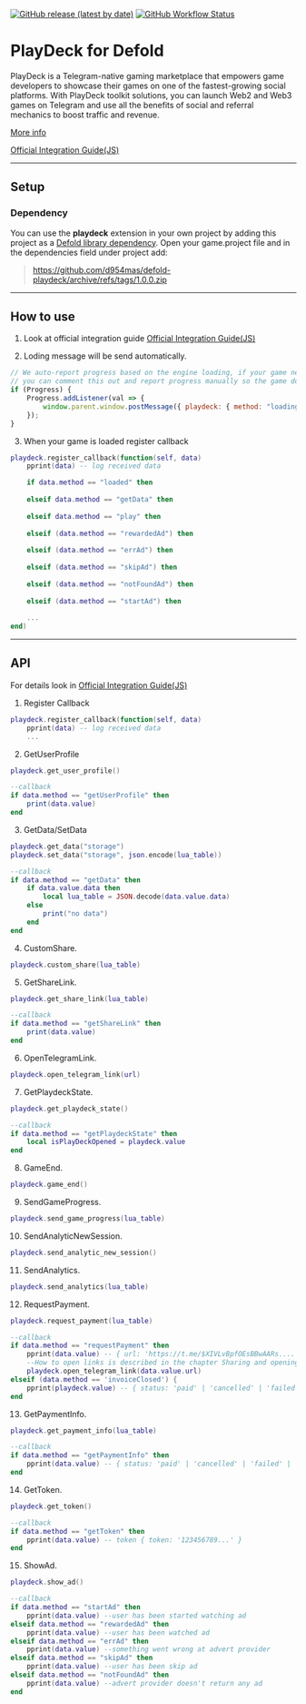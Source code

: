 [![GitHub release (latest by date)](https://img.shields.io/github/v/release/d954mas/defold-playdeck)](https://github.com/d954mas/defold-playdeck/releases)
[![GitHub Workflow Status](https://img.shields.io/github/actions/workflow/status/d954mas/defold-playdeck/bob.yml?branch=master)](https://github.com/d954mas/defold-playdeck)
# PlayDeck for Defold

PlayDeck is a Telegram-native gaming marketplace that empowers game developers to showcase their games on one of the fastest-growing social platforms. With PlayDeck toolkit solutions, you can launch Web2 and Web3 games on Telegram and use all the benefits of social and referral mechanics to boost traffic and revenue.

[More info](https://playdeck.io)

[Official Integration Guide(JS)](https://github.com/ton-play/playdeck-integration-guide)

---
## Setup

### Dependency

You can use the **playdeck** extension in your own project by adding this project as a [Defold library dependency](https://www.defold.com/manuals/libraries/). Open your game.project file and in the dependencies field under project add:

> https://github.com/d954mas/defold-playdeck/archive/refs/tags/1.0.0.zip


---
## How to use
1. Look at official integration guide [Official Integration Guide(JS)](https://github.com/ton-play/playdeck-integration-guide)

2. Loding message will be send automatically.
```js
// We auto-report progress based on the engine loading, if your game needs additional time to load assets,
// you can comment this out and report progress manually so the game does not start before it's ready.
if (Progress) {
    Progress.addListener(val => {
        window.parent.window.postMessage({ playdeck: { method: "loading", value: val } }, "*");
    });
}
```

3. When your game is loaded register callback
```lua
playdeck.register_callback(function(self, data)
    pprint(data) -- log received data

    if data.method == "loaded" then
		
    elseif data.method == "getData" then
		
    elseif data.method == "play" then
	
    elseif (data.method == "rewardedAd") then
		
    elseif (data.method == "errAd") then
		
    elseif (data.method == "skipAd") then
		
    elseif (data.method == "notFoundAd") then
	
    elseif (data.method == "startAd") then
		
    ...
end)
```


---
## API

For details look in [Official Integration Guide(JS)](https://github.com/ton-play/playdeck-integration-guide)

1. Register Callback
```lua
playdeck.register_callback(function(self, data)
    pprint(data) -- log received data
    ...
```

2. GetUserProfile
```lua
playdeck.get_user_profile()
```

```lua
--callback
if data.method == "getUserProfile" then
    print(data.value)
end
```

3. GetData/SetData
```lua
playdeck.get_data("storage")
playdeck.set_data("storage", json.encode(lua_table))
```

```lua
--callback
if data.method == "getData" then
    if data.value.data then
        local lua_table = JSON.decode(data.value.data)
    else
        print("no data")
    end
end
```

4. CustomShare.
```lua
playdeck.custom_share(lua_table)
```

5. GetShareLink.
```lua
playdeck.get_share_link(lua_table)
```

```lua
--callback
if data.method == "getShareLink" then
    print(data.value)
end
```

6. OpenTelegramLink.
```lua
playdeck.open_telegram_link(url)
```

7. GetPlaydeckState.
```lua
playdeck.get_playdeck_state()
```

```lua
--callback
if data.method == "getPlaydeckState" then
    local isPlayDeckOpened = playdeck.value
end
```

8. GameEnd.
```lua
playdeck.game_end()
```

9. SendGameProgress.
```lua
playdeck.send_game_progress(lua_table)
```

10. SendAnalyticNewSession.
```lua
playdeck.send_analytic_new_session()
```

11. SendAnalytics.
```lua
playdeck.send_analytics(lua_table)
```

12. RequestPayment.
```lua
playdeck.request_payment(lua_table)
```

```lua
--callback
if data.method == "requestPayment" then
    pprint(data.value) -- { url: 'https://t.me/$XIVLvBpfOEsBBwAARs....' } // payment link
    --How to open links is described in the chapter Sharing and opening links.
    playdeck.open_telegram_link(data.value.url)
elseif (data.method == 'invoiceClosed') {
    pprint(playdeck.value) -- { status: 'paid' | 'cancelled' | 'failed' | 'pending' }
end
```

13. GetPaymentInfo.
```lua
playdeck.get_payment_info(lua_table)
```

```lua
--callback
if data.method == "getPaymentInfo" then
    pprint(data.value) -- { status: 'paid' | 'cancelled' | 'failed' | 'pending' }
end
```

14. GetToken.
```lua
playdeck.get_token()
```

```lua
--callback
if data.method == "getToken" then
    pprint(data.value) -- token { token: '123456789...' }
end
```

15. ShowAd.
```lua
playdeck.show_ad()
```

```lua
--callback
if data.method == "startAd" then
    pprint(data.value) --user has been started watching ad
elseif data.method == "rewardedAd" then
    pprint(data.value) --user has been watched ad
elseif data.method == "errAd" then
    pprint(data.value) --something went wrong at advert provider
elseif data.method == "skipAd" then
    pprint(data.value) --user has been skip ad
elseif data.method == "notFoundAd" then
    pprint(data.value) --advert provider doesn't return any ad
end



